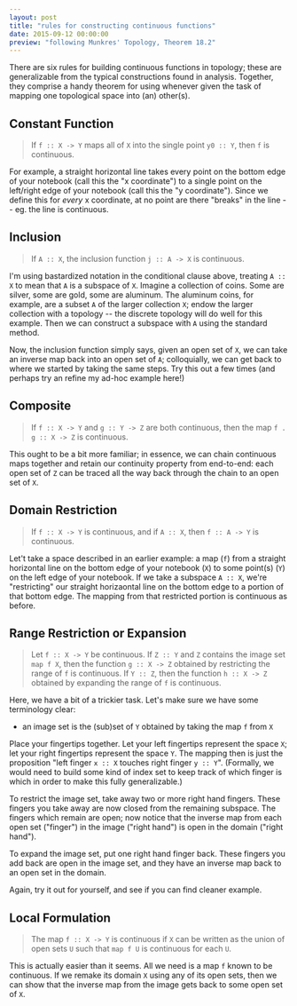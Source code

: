 ```yaml
---
layout: post
title: "rules for constructing continuous functions"
date: 2015-09-12 00:00:00
preview: "following Munkres' Topology, Theorem 18.2"
---
```


There are six rules for building continuous functions in topology; these are generalizable from the typical constructions found in analysis. Together, they comprise a handy theorem for using whenever given the task of mapping one topological space into (an) other(s).

## Constant Function

> If `f :: X -> Y` maps all of `X` into the single point `y0 :: Y`, then `f` is continuous.

For example, a straight horizontal line takes every point on the bottom edge of your notebook (call this the "x coordinate") to a single point on the left/right edge of your notebook (call this the "y coordinate"). Since we define this for *every* x coordinate, at no point are there "breaks" in the line -- eg. the line is continuous.

## Inclusion

> If `A :: X`, the inclusion function `j :: A -> X` is continuous.

I'm using bastardized notation in the conditional clause above, treating `A :: X` to mean that `A` is a subspace of `X`. Imagine a collection of coins. Some are silver, some are gold, some are aluminum. The aluminum coins, for example, are a subset `A` of the larger collection `X`; endow the larger collection with a topology -- the discrete topology will do well for this example. Then we can construct a subspace with `A` using the standard method.

Now, the inclusion function simply says, given an open set of `X`, we can take an inverse map back into an open set of `A`; colloquially, we can get back to where we started by taking the same steps. Try this out a few times (and perhaps try an refine my ad-hoc example here!)

## Composite

> If `f :: X -> Y` and `g :: Y -> Z` are both continuous, then the map `f . g :: X -> Z` is continuous.

This ought to be a bit more familiar; in essence, we can chain continuous maps together and retain our continuity property from end-to-end: each open set of `Z` can be traced all the way back through the chain to an open set of `X`.


## Domain Restriction

> If `f :: X -> Y` is continuous, and if `A :: X`, then `f :: A -> Y` is continuous.

Let't take a space described in an earlier example: a map (`f`) from a straight horizontal line on the bottom edge of your notebook (`X`) to some point(s) (`Y`) on the left edge of your notebook. If we take a subspace `A :: X`, we're "restricting" our straight horizaontal line on the bottom edge to a portion of that bottom edge. The mapping from that restricted portion is continuous as before.

## Range Restriction or Expansion

> Let `f :: X -> Y` be continuous. If `Z :: Y` and `Z` contains the image set `map f X`, then the function `g :: X -> Z` obtained by restricting the range of `f` is continuous. If `Y :: Z`, then the function `h :: X -> Z` obtained by expanding the range of `f` is continuous.

Here, we have a bit of a trickier task. Let's make sure we have some terminology clear:

- an image set is the (sub)set of `Y` obtained by taking the map `f` from `X`

Place your fingertips together. Let your left fingertips represent the space `X`; let your right fingertips represent the space `Y`. The mapping then is just the proposition "left finger `x :: X` touches right finger `y :: Y`". (Formally, we would need to build some kind of index set to keep track of which finger is which in order to make this fully generalizable.)

To restrict the image set, take away two or more right hand fingers. These fingers you take away are now closed from the remaining subspace. The fingers which remain are open; now notice that the inverse map from each open set ("finger") in the image ("right hand") is open in the domain ("right hand").

To expand the image set, put one right hand finger back. These fingers you add back are open in the image set, and they have an inverse map back to an open set in the domain.

Again, try it out for yourself, and see if you can find cleaner example.

## Local Formulation

> The map `f :: X -> Y` is continuous if `X` can be written as the union of open sets `U` such that `map f U` is continuous for each `U`.

This is actually easier than it seems. All we need is a map `f` known to be continuous. If we remake its domain `X` using any of its open sets, then we can show that the inverse map from the image gets back to some open set of `X`.
